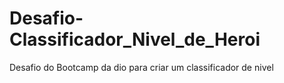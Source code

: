# Desafio-Classificador_Nivel_de_Heroi
Desafio do Bootcamp da dio para criar um classificador de nivel
